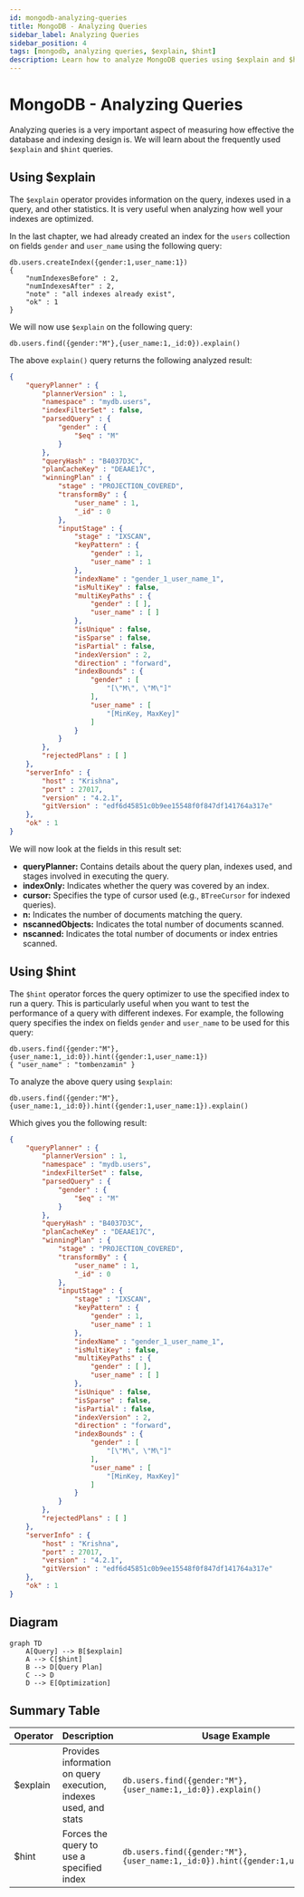 ```yaml
---
id: mongodb-analyzing-queries
title: MongoDB - Analyzing Queries
sidebar_label: Analyzing Queries
sidebar_position: 4
tags: [mongodb, analyzing queries, $explain, $hint]
description: Learn how to analyze MongoDB queries using $explain and $hint operators to optimize database performance.
---
```


# MongoDB - Analyzing Queries

Analyzing queries is a very important aspect of measuring how effective the database and indexing design is. We will learn about the frequently used `$explain` and `$hint` queries.

## Using $explain

The `$explain` operator provides information on the query, indexes used in a query, and other statistics. It is very useful when analyzing how well your indexes are optimized.

In the last chapter, we had already created an index for the `users` collection on fields `gender` and `user_name` using the following query:

```mongodb
db.users.createIndex({gender:1,user_name:1})
{
	"numIndexesBefore" : 2,
	"numIndexesAfter" : 2,
	"note" : "all indexes already exist",
	"ok" : 1
}
```

We will now use `$explain` on the following query:

```mongodb
db.users.find({gender:"M"},{user_name:1,_id:0}).explain()
```

The above `explain()` query returns the following analyzed result:

```json
{
	"queryPlanner" : {
		"plannerVersion" : 1,
		"namespace" : "mydb.users",
		"indexFilterSet" : false,
		"parsedQuery" : {
			"gender" : {
				"$eq" : "M"
			}
		},
		"queryHash" : "B4037D3C",
		"planCacheKey" : "DEAAE17C",
		"winningPlan" : {
			"stage" : "PROJECTION_COVERED",
			"transformBy" : {
				"user_name" : 1,
				"_id" : 0
			},
			"inputStage" : {
				"stage" : "IXSCAN",
				"keyPattern" : {
					"gender" : 1,
					"user_name" : 1
				},
				"indexName" : "gender_1_user_name_1",
				"isMultiKey" : false,
				"multiKeyPaths" : {
					"gender" : [ ],
					"user_name" : [ ]
				},
				"isUnique" : false,
				"isSparse" : false,
				"isPartial" : false,
				"indexVersion" : 2,
				"direction" : "forward",
				"indexBounds" : {
					"gender" : [
						"[\"M\", \"M\"]"
					],
					"user_name" : [
						"[MinKey, MaxKey]"
					]
				}
			}
		},
		"rejectedPlans" : [ ]
	},
	"serverInfo" : {
		"host" : "Krishna",
		"port" : 27017,
		"version" : "4.2.1",
		"gitVersion" : "edf6d45851c0b9ee15548f0f847df141764a317e"
	},
	"ok" : 1
}
```

We will now look at the fields in this result set:

- **queryPlanner:** Contains details about the query plan, indexes used, and stages involved in executing the query.
- **indexOnly:** Indicates whether the query was covered by an index.
- **cursor:** Specifies the type of cursor used (e.g., `BTreeCursor` for indexed queries).
- **n:** Indicates the number of documents matching the query.
- **nscannedObjects:** Indicates the total number of documents scanned.
- **nscanned:** Indicates the total number of documents or index entries scanned.

## Using $hint

The `$hint` operator forces the query optimizer to use the specified index to run a query. This is particularly useful when you want to test the performance of a query with different indexes. For example, the following query specifies the index on fields `gender` and `user_name` to be used for this query:

```mongodb
db.users.find({gender:"M"},{user_name:1,_id:0}).hint({gender:1,user_name:1})
{ "user_name" : "tombenzamin" }
```

To analyze the above query using `$explain`:

```mongodb
db.users.find({gender:"M"},{user_name:1,_id:0}).hint({gender:1,user_name:1}).explain()
```

Which gives you the following result:

```json
{
	"queryPlanner" : {
		"plannerVersion" : 1,
		"namespace" : "mydb.users",
		"indexFilterSet" : false,
		"parsedQuery" : {
			"gender" : {
				"$eq" : "M"
			}
		},
		"queryHash" : "B4037D3C",
		"planCacheKey" : "DEAAE17C",
		"winningPlan" : {
			"stage" : "PROJECTION_COVERED",
			"transformBy" : {
				"user_name" : 1,
				"_id" : 0
			},
			"inputStage" : {
				"stage" : "IXSCAN",
				"keyPattern" : {
					"gender" : 1,
					"user_name" : 1
				},
				"indexName" : "gender_1_user_name_1",
				"isMultiKey" : false,
				"multiKeyPaths" : {
					"gender" : [ ],
					"user_name" : [ ]
				},
				"isUnique" : false,
				"isSparse" : false,
				"isPartial" : false,
				"indexVersion" : 2,
				"direction" : "forward",
				"indexBounds" : {
					"gender" : [
						"[\"M\", \"M\"]"
					],
					"user_name" : [
						"[MinKey, MaxKey]"
					]
				}
			}
		},
		"rejectedPlans" : [ ]
	},
	"serverInfo" : {
		"host" : "Krishna",
		"port" : 27017,
		"version" : "4.2.1",
		"gitVersion" : "edf6d45851c0b9ee15548f0f847df141764a317e"
	},
	"ok" : 1
}
```

## Diagram

```mermaid
graph TD
    A[Query] --> B[$explain]
    A --> C[$hint]
    B --> D[Query Plan]
    C --> D
    D --> E[Optimization]
```

## Summary Table

| Operator  | Description                                                     | Usage Example                                                                                           |
|-----------|-----------------------------------------------------------------|---------------------------------------------------------------------------------------------------------|
| $explain  | Provides information on query execution, indexes used, and stats| `db.users.find({gender:"M"},{user_name:1,_id:0}).explain()`                                              |
| $hint     | Forces the query to use a specified index                       | `db.users.find({gender:"M"},{user_name:1,_id:0}).hint({gender:1,user_name:1})`                           |
